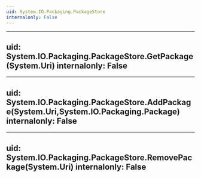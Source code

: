 ```yaml
---
uid: System.IO.Packaging.PackageStore
internalonly: False
---
```


---
uid: System.IO.Packaging.PackageStore.GetPackage(System.Uri)
internalonly: False
---

---
uid: System.IO.Packaging.PackageStore.AddPackage(System.Uri,System.IO.Packaging.Package)
internalonly: False
---

---
uid: System.IO.Packaging.PackageStore.RemovePackage(System.Uri)
internalonly: False
---
